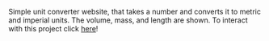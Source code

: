 Simple unit converter website, that takes a number and converts it to metric and imperial units. The volume, mass, and length are shown. To interact with this project click [here](https://metric-imperial-unit-converter-site.netlify.app/)!
